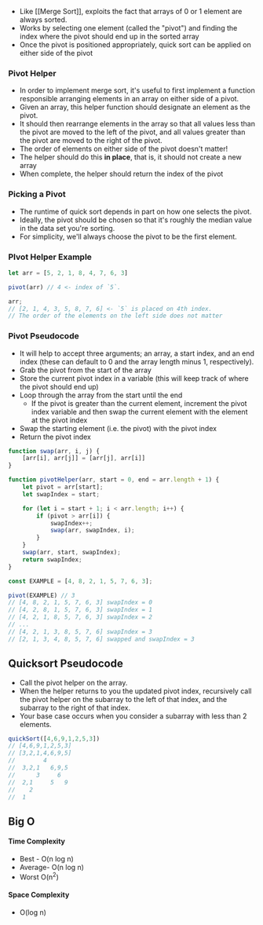 - Like [[Merge Sort]], exploits the fact that arrays of 0 or 1 element are always sorted.
- Works by selecting one element (called the "pivot") and finding the index where the pivot should end up in the sorted array
- Once the pivot is positioned appropriately, quick sort can be applied on either side of the pivot

### Pivot Helper
- In order to implement merge sort, it's useful to first implement a function responsible arranging elements in an array on either side of a pivot.
- Given an array, this helper function should designate an element as the pivot.
- It should then rearrange elements in the array so that all values less than the pivot are moved to the left of the pivot, and all values greater than the pivot are moved to the right of the pivot.
- The order of elements on either side of the pivot doesn't matter!
- The helper should do this **in place**, that is, it should not create a new array
- When complete, the helper should return the index of the pivot

### Picking a Pivot
- The runtime of quick sort depends in part on how one selects the pivot.
- Ideally, the pivot should be chosen so that it's roughly the median value in the data set you're sorting.
- For simplicity, we'll always choose the pivot to be the first element.

### PIvot Helper Example
```javascript
let arr = [5, 2, 1, 8, 4, 7, 6, 3]

pivot(arr) // 4 <- index of `5`.

arr;
// [2, 1, 4, 3, 5, 8, 7, 6] <- `5` is placed on 4th index.
// The order of the elements on the left side does not matter
```

### Pivot Pseudocode
- It will help to accept three arguments; an array, a start index, and an end index (these can default to 0 and the array length minus 1, respectively).
- Grab the pivot from the start of the array
- Store the current pivot index in a variable (this will keep track of where the pivot should end up)
- Loop through the array from the start until the end
	- If the pivot is greater than the current element, increment the pivot index variable and then swap the current element with the element at the pivot index
- Swap the starting element (i.e. the pivot) with the pivot index
- Return the pivot index

```javascript
function swap(arr, i, j) {
	[arr[i], arr[j]] = [arr[j], arr[i]]
}

function pivotHelper(arr, start = 0, end = arr.length + 1) {
	let pivot = arr[start];
	let swapIndex = start;

	for (let i = start + 1; i < arr.length; i++) {
		if (pivot > arr[i]) {
			swapIndex++;
			swap(arr, swapIndex, i);
		}
	}
	swap(arr, start, swapIndex);
	return swapIndex;
}

const EXAMPLE = [4, 8, 2, 1, 5, 7, 6, 3];

pivot(EXAMPLE) // 3
// [4, 8, 2, 1, 5, 7, 6, 3] swapIndex = 0
// [4, 2, 8, 1, 5, 7, 6, 3] swapIndex = 1
// [4, 2, 1, 8, 5, 7, 6, 3] swapIndex = 2
// ...
// [4, 2, 1, 3, 8, 5, 7, 6] swapIndex = 3
// [2, 1, 3, 4, 8, 5, 7, 6] swapped and swapIndex = 3
```

## Quicksort Pseudocode
- Call the pivot helper on the array.
- When the helper returns to you the updated pivot index, recursively call the pivot helper on the subarray to the left of that index, and the subarray to the right of that index.
- Your base case occurs when you consider a subarray with less than 2 elements.

```javascript
quickSort([4,6,9,1,2,5,3])
// [4,6,9,1,2,5,3]
// [3,2,1,4,6,9,5]
//        4
//  3,2,1   6,9,5
//      3     6
//  2,1     5   9
//    2
//  1
```

## Big O

#### Time Complexity
- Best - O(n log n)
- Average- O(n log n)
- Worst O(n<sup>2</sup>)

#### Space Complexity
- O(log n)